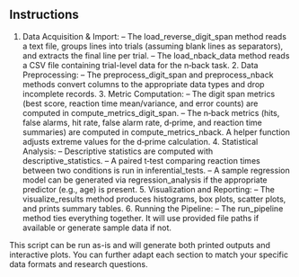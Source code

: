 ## Instructions

1.	Data Acquisition & Import:
– The load_reverse_digit_span method reads a text file, groups lines into trials (assuming blank lines as separators), and extracts the final line per trial.
– The load_nback_data method reads a CSV file containing trial-level data for the n‑back task.
	2.	Data Preprocessing:
– The preprocess_digit_span and preprocess_nback methods convert columns to the appropriate data types and drop incomplete records.
	3.	Metric Computation:
– The digit span metrics (best score, reaction time mean/variance, and error counts) are computed in compute_metrics_digit_span.
– The n‑back metrics (hits, false alarms, hit rate, false alarm rate, d‑prime, and reaction time summaries) are computed in compute_metrics_nback. A helper function adjusts extreme values for the d‑prime calculation.
	4.	Statistical Analysis:
– Descriptive statistics are computed with descriptive_statistics.
– A paired t‑test comparing reaction times between two conditions is run in inferential_tests.
– A sample regression model can be generated via regression_analysis if the appropriate predictor (e.g., age) is present.
	5.	Visualization and Reporting:
– The visualize_results method produces histograms, box plots, scatter plots, and prints summary tables.
	6.	Running the Pipeline:
– The run_pipeline method ties everything together. It will use provided file paths if available or generate sample data if not.

This script can be run as-is and will generate both printed outputs and interactive plots. You can further adapt each section to match your specific data formats and research questions.
